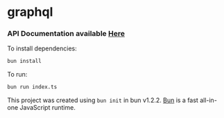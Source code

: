 # graphql

### API Documentation available [Here](https://sidharthtripathi.github.io/json-placeholder-graphql-schema/)

To install dependencies:

```bash
bun install
```

To run:

```bash
bun run index.ts
```

This project was created using `bun init` in bun v1.2.2. [Bun](https://bun.sh) is a fast all-in-one JavaScript runtime.
